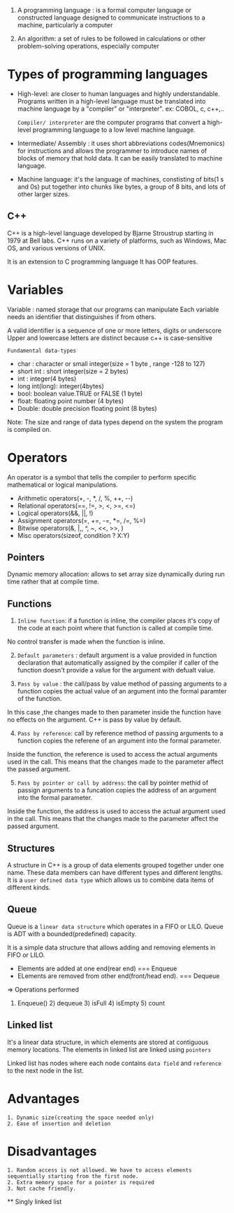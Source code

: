 1. A programming language : is a formal computer language or constructed language
   designed to communicate instructions to a machine, particularly a computer

2. An algorithm: a set of rules to be followed in calculations or other problem-solving operations,
   especially computer

# Types of programming languages

- High-level: are closer to human languages and highly understandable. Programs written in a high-level language must be translated into machine language by a "compiler" or "interpreter". ex: COBOL, c, c++,..

  `Compiler/ interpreter` are the computer programs that convert a high-level programming language to a low level machine language.

- Intermediate/ Assembly : it uses short abbreviations codes(Mnemonics) for instructions and allows the programmer to introduce names of blocks of memory that hold data. It can be easily translated to machine language.

- Machine language: it's the language of machines, constisting of bits(1 s and 0s) put together into chunks like bytes, a group of 8 bits, and lots of other larger sizes.

## C++

C++ is a high-level language developed by Bjarne Stroustrup starting in 1979 at Bell labs. C++ runs on a variety of platforms, such as Windows, Mac OS, and various versions of UNIX.

It is an extension to C programming language
It has OOP features.

# Variables

Variable : named storage that our programs can manipulate
Each variable needs an identifier that distinguishes if from others.

A valid identifier is a sequence of one or more letters, digits or underscore
Upper and lowercase letters are distinct because c++ is case-sensitive

`Fundamental data-types`

- char : character or small integer(size = 1 byte , range -128 to 127)
- short int : short integer(size = 2 bytes)
- int : integer(4 bytes)
- long int(long): integer(4bytes)
- bool: boolean value.TRUE or FALSE (1 byte)
- float: floating point number (4 bytes)
- Double: double precision floating point (8 bytes)

Note: The size and range of data types depend on the system the program is compiled on.

# Operators

An operator is a symbol that tells the compiler to perform specific mathematical or logical manipulations.

- Arithmetic operators(+, -, \*, /, %, ++, --)
- Relational operators(==, !=, >, <, >=, <=)
- Logical operators(&&, ||, !)
- Assignment operators(=, +=, -=, \*=, /=, %=)
- Bitwise operators(&, |,, ^, ~, <<, >>, )
- Misc operators(sizeof, condition ? X:Y)

## Pointers

Dynamic memory allocation: allows to set array size dynamically during run time rather that at compile time.

## Functions

1.  `Inline function`: if a function is inline, the compiler places it's copy of the code at each point where that function is called at compile time.

No control transfer is made when the function is inline.

2.  `Default parameters` : default argument is a value provided in function declaration that automatically assigned by the compiler if caller of the function doesn't provide a value for the argument with defualt value.

3.  `Pass by value` : the call/pass by value method of passing arguments to a function copies the actual value of an argument into the formal paramter of the function.

In this case ,the changes made to then parameter inside the function have no effects on the argument. C++ is pass by value by default.

4. `Pass by reference`: call by reference method of passing arguments to a function copies the referene of an argument into the formal parameter.

Inside the function, the reference is used to access the actual arguments used in the call. This means that the changes made to the parameter affect the passed argument.

5. `Pass by pointer or call by address`: the call by pointer methid of passign arguments to a funcation copies the address of an argument into the formal parameter.

Inside the function, the address is used to access the actual argument used in the call. This means that the changes made to the parameter affect the passed argument.

## Structures
A structure in C++ is a group of  data elements grouped together under one name. These data members can have different types and different lengths. It is a `user defined data type` which allows us to combine data items of different kinds. 

## Queue

Queue is a `linear data structure` which operates in a FIFO or LILO. Queue is ADT with a bounded(predefined) capacity.

It is a simple data structure that allows adding and removing elements in FIFO or LILO.

- Elements are added at one end(rear end) === Enqueue
- ELements are removed from other end(front/head end). === Dequeue

=> Operations performed

1. Enqueue() 2) dequeue 3) isFull 4) isEmpty 5) count

## Linked list

It's a linear data structure, in which elements are stored at contiguous memory locations. The elements in linked list are linked using `pointers`

Linked list has nodes where each node contains `data field` and `reference` to the next node in the list.

# Advantages

    1. Dynamic size(creating the space needed only)
    2. Ease of insertion and deletion

# Disadvantages

    1. Random access is not allowed. We have to access elements sequentially starting from the first node.
    2. Extra memory space for a pointer is required
    3. Not cache friendly.

\*\* Singly linked list
